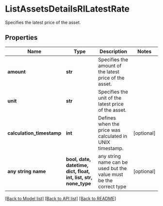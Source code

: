 # ListAssetsDetailsRILatestRate

Specifies the latest price of the asset.

## Properties
Name | Type | Description | Notes
------------ | ------------- | ------------- | -------------
**amount** | **str** | Specifies the amount of the latest price of the asset. | 
**unit** | **str** | Specifies the unit of the latest price of the asset. | 
**calculation_timestamp** | **int** | Defines when the price was calculated in UNIX timestamp. | [optional] 
**any string name** | **bool, date, datetime, dict, float, int, list, str, none_type** | any string name can be used but the value must be the correct type | [optional]

[[Back to Model list]](../README.md#documentation-for-models) [[Back to API list]](../README.md#documentation-for-api-endpoints) [[Back to README]](../README.md)



